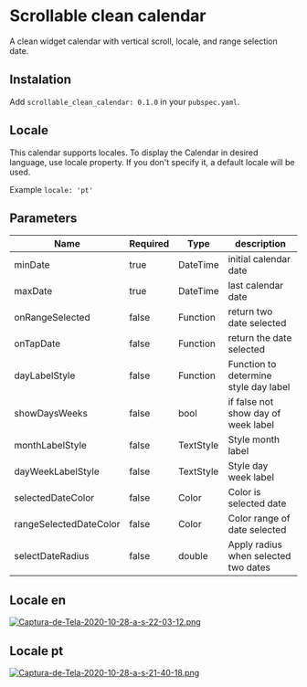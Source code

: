 # Scrollable clean calendar

A clean widget calendar with vertical scroll, locale, and range selection date.

## Instalation

Add `scrollable_clean_calendar: 0.1.0` in your `pubspec.yaml`.

## Locale

This calendar supports locales. To display the Calendar in desired language, use locale property. If you don't specify it, a default locale will be used.

Example `locale: 'pt'`

## Parameters

| Name                   | Required | Type      | description                           |
| ---------------------- | -------- | --------- | ------------------------------------- |
| minDate                | true     | DateTime  | initial calendar date                 |
| maxDate                | true     | DateTime  | last calendar date                    |
| onRangeSelected        | false    | Function  | return two date selected              |
| onTapDate              | false    | Function  | return the date selected              |
| dayLabelStyle          | false    | Function  | Function to determine style day label |
| showDaysWeeks          | false    | bool      | if false not show day of week label   |
| monthLabelStyle        | false    | TextStyle | Style month label                     |
| dayWeekLabelStyle      | false    | TextStyle | Style day week label                  |
| selectedDateColor      | false    | Color     | Color is selected date                |
| rangeSelectedDateColor | false    | Color     | Color range of date selected          |
| selectDateRadius       | false    | double    | Apply radius when selected two dates  |

## Locale en

[![Captura-de-Tela-2020-10-28-a-s-22-03-12.png](https://i.postimg.cc/VkJn9MxV/Captura-de-Tela-2020-10-28-a-s-22-03-12.png)](https://postimg.cc/BjGj48QT)

## Locale pt

[![Captura-de-Tela-2020-10-28-a-s-21-40-18.png](https://i.postimg.cc/nzjP6C9R/Captura-de-Tela-2020-10-28-a-s-21-40-18.png)](https://postimg.cc/G8RKD3QG)
